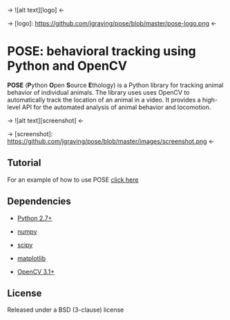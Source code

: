 -> ![alt text][logo] <-

-> [logo]: https://github.com/jgraving/pose/blob/master/pose-logo.png <-

**POSE**: behavioral tracking using Python and OpenCV
=======================================

**POSE** (**P**ython **O**pen **S**ource **E**thology) is a Python library for tracking animal behavior of individual animals. 
The library uses uses OpenCV to automatically track the location of an animal in a video. 
It provides a high-level API for the automated analysis of animal behavior and locomotion.

-> ![alt text][screenshot] <-

-> [screenshot]: https://github.com/jgraving/pose/blob/master/images/screenshot.png <-

Tutorial
------------

For an example of how to use POSE [click here](https://github.com/jgraving/pose/blob/master/example/pose_tracker_example.ipynb)

Dependencies
------------

- [Python 2.7+](http://www.python.org)

- [numpy](http://www.numpy.org/)

- [scipy](http://www.scipy.org/)

- [matplotlib](http://matplotlib.org/)

- [OpenCV 3.1+](http://opencv.org/)


License
------------

Released under a BSD (3-clause) license
